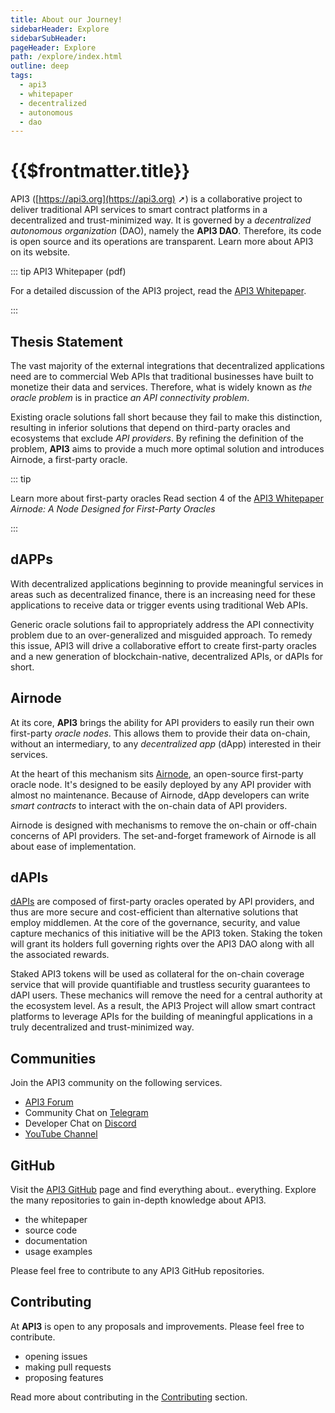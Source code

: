 ```yaml
---
title: About our Journey!
sidebarHeader: Explore
sidebarSubHeader:
pageHeader: Explore
path: /explore/index.html
outline: deep
tags:
  - api3
  - whitepaper
  - decentralized
  - autonomous
  - dao
---
```


<PageHeader/>

<SearchHighlight/>

# {{$frontmatter.title}}

API3 ([https://api3.org](https://api3.org) ➚) is a collaborative project to
deliver traditional API services to smart contract platforms in a decentralized
and trust-minimized way. It is governed by a _decentralized autonomous
organization_ (DAO), namely the **API3 DAO**. Therefore, its code is open source
and its operations are transparent. Learn more about API3 on its website.

::: tip API3 Whitepaper (pdf)

For a detailed discussion of the API3 project, read the
<a href="/api3-whitepaper-v1.0.3.pdf" target="_api3-whitepaper">API3
Whitepaper</a>.

:::

## Thesis Statement

The vast majority of the external integrations that decentralized applications
need are to commercial Web APIs that traditional businesses have built to
monetize their data and services. Therefore, what is widely known as _the oracle
problem_ is in practice _an API connectivity problem_.

Existing oracle solutions fall short because they fail to make this distinction,
resulting in inferior solutions that depend on third-party oracles and
ecosystems that exclude _API providers_. By refining the definition of the
problem, **API3** aims to provide a much more optimal solution and introduces
Airnode, a first-party oracle.

::: tip

Learn more about first-party oracles Read section 4 of the
<a href="/api3-whitepaper-v1.0.3.pdf#page=14" target="_blank">API3
Whitepaper</a> _Airnode: A Node Designed for First-Party Oracles_

:::

## dAPPs

With decentralized applications beginning to provide meaningful services in
areas such as decentralized finance, there is an increasing need for these
applications to receive data or trigger events using traditional Web APIs.

Generic oracle solutions fail to appropriately address the API connectivity
problem due to an over-generalized and misguided approach. To remedy this issue,
API3 will drive a collaborative effort to create first-party oracles and a new
generation of blockchain-native, decentralized APIs, or dAPIs for short.

## Airnode

At its core, **API3** brings the ability for API providers to easily run their
own first-party _oracle nodes_. This allows them to provide their data on-chain,
without an intermediary, to any _decentralized app_ \(dApp\) interested in their
services.

At the heart of this mechanism sits [Airnode](./airnode/what-is-airnode.md), an
open-source first-party oracle node. It's designed to be easily deployed by any
API provider with almost no maintenance. Because of Airnode, dApp developers can
write _smart contracts_ to interact with the on-chain data of API providers.

Airnode is designed with mechanisms to remove the on-chain or off-chain concerns
of API providers. The set-and-forget framework of Airnode is all about ease of
implementation.

## dAPIs

[dAPIs](./dapis/what-are-dapis.md) are composed of first-party oracles operated
by API providers, and thus are more secure and cost-efficient than alternative
solutions that employ middlemen. At the core of the governance, security, and
value capture mechanics of this initiative will be the API3 token. Staking the
token will grant its holders full governing rights over the API3 DAO along with
all the associated rewards.

Staked API3 tokens will be used as collateral for the on-chain coverage service
that will provide quantifiable and trustless security guarantees to dAPI users.
These mechanics will remove the need for a central authority at the ecosystem
level. As a result, the API3 Project will allow smart contract platforms to
leverage APIs for the building of meaningful applications in a truly
decentralized and trust-minimized way.

## Communities

Join the API3 community on the following services.

- [API3 Forum](https://forum.api3.org/)<externalLinkImage/>
- Community Chat on [Telegram](https://t.me/API3DAO)<externalLinkImage/>
- Developer Chat on [Discord](https://discord.gg/qnRrcfnm5W)<externalLinkImage/>
- [YouTube Channel](https://www.youtube.com/channel/UCCpUthOhahxjdeX9T7t7nJQ)<externalLinkImage/>

## GitHub

Visit the [API3 GitHub](https://github.com/api3dao)<externalLinkImage/> page and
find everything about.. everything. Explore the many repositories to gain
in-depth knowledge about API3.

- the whitepaper
- source code
- documentation
- usage examples

Please feel free to contribute to any API3 GitHub repositories.

## Contributing

At **API3** is open to any proposals and improvements. Please feel free to
contribute.

- opening issues
- making pull requests
- proposing features

Read more about contributing in the
[Contributing](./introduction/contributing.md) section.
